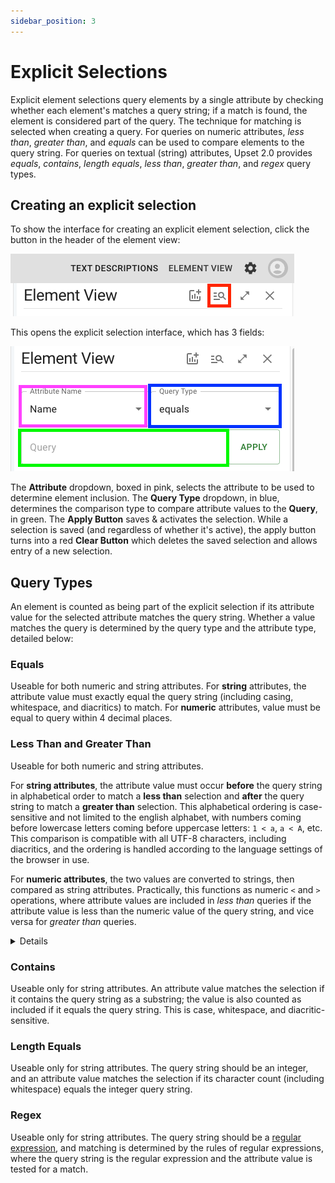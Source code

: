 ```yaml
---
sidebar_position: 3
---
```

# Explicit Selections

Explicit element selections query elements by a single attribute by checking whether each element's matches a query string; if a match is found, the element is considered part of the query. The technique for matching is selected when creating a query. For queries on numeric attributes, *less than*, *greater than*, and *equals* can be used to compare elements to the query string. For queries on textual (string) attributes, Upset 2.0 provides *equals*, *contains*, *length equals*, *less than*, *greater than*, and *regex* query types.

## Creating an explicit selection

To show the interface for creating an explicit element selection, click the button in the header of the element view:

![Show explicit element selection button](./img/explicit/button.png)

This opens the explicit selection interface, which has 3 fields:

![Explicit selection interface](./img/explicit/interface.png)

The **Attribute** dropdown, boxed in pink, selects the attribute to be used to determine element inclusion. The **Query Type** dropdown, in blue, determines the comparison type to compare attribute values to the **Query**, in green. The **Apply Button** saves & activates the selection. While a selection is saved (and regardless of whether it's active), the apply button turns into a red **Clear Button** which deletes the saved selection and allows entry of a new selection.

## Query Types

An element is counted as being part of the explicit selection if its attribute value for the selected attribute matches the query string. Whether a value matches the query is determined by the query type and the attribute type, detailed below:

### Equals

Useable for both numeric and string attributes.
For **string** attributes, the attribute value must exactly equal the query string (including casing, whitespace, and diacritics) to match. For **numeric** attributes, value must be equal to query within 4 decimal places.

### Less Than and Greater Than

Useable for both numeric and string attributes.

For **string attributes**, the attribute value must occur **before** the query string in alphabetical order to match a **less than** selection and **after** the query string to match a **greater than** selection. This alphabetical ordering is case-sensitive and not limited to the english alphabet, with numbers coming before lowercase letters coming before uppercase letters: `1 < a`, `a < A`, etc. This comparison is compatible with all UTF-8 characters, including diacritics, and the ordering is handled according to the language settings of the browser in use. 

For **numeric attributes**, the two values are converted to strings, then compared as string attributes. Practically, this functions as numeric `<` and `>` operations, where attribute values are included in *less than* queries if the attribute value is less than the numeric value of the query string, and vice versa for *greater than* queries.

<details>
Internally, `localCompare` is used to determine order with, the attribute value as the `referenceString` (AKA `this`) and the query string as the `compareString`. See [the localCompare docs](https://developer.mozilla.org/en-US/docs/Web/JavaScript/Reference/Global_Objects/String/localeCompare) for details.
</details>

### Contains

Useable only for string attributes. An attribute value matches the selection if it contains the query string as a substring; the value is also counted as included if it equals the query string. This is case, whitespace, and diacritic-sensitive.

### Length Equals

Useable only for string attributes. The query string should be an integer, and an attribute value matches the selection if its character count (including whitespace) equals the integer query string.

### Regex

Useable only for string attributes. The query string should be a [regular expression](https://en.wikipedia.org/wiki/Regular_expression), and matching is determined by the rules of regular expressions, where the query string is the regular expression and the attribute value is tested for a match.